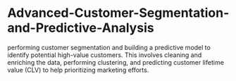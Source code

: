 # Advanced-Customer-Segmentation-and-Predictive-Analysis
performing customer segmentation and building a predictive model to identify potential high-value customers. This involves cleaning and enriching the data, performing clustering, and predicting customer lifetime value (CLV) to help prioritizing marketing efforts.

